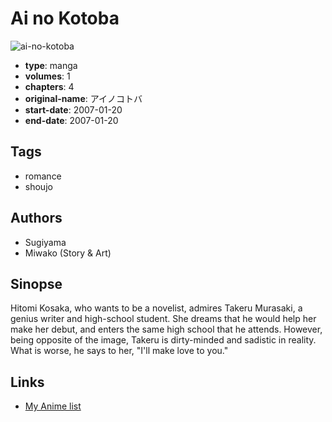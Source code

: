 # Ai no Kotoba

![ai-no-kotoba](https://cdn.myanimelist.net/images/manga/2/79573.jpg)

-   **type**: manga
-   **volumes**: 1
-   **chapters**: 4
-   **original-name**: アイノコトバ
-   **start-date**: 2007-01-20
-   **end-date**: 2007-01-20

## Tags

-   romance
-   shoujo

## Authors

-   Sugiyama
-   Miwako (Story & Art)

## Sinopse

Hitomi Kosaka, who wants to be a novelist, admires Takeru Murasaki, a genius writer and high-school student. She dreams that he would help her make her debut, and enters the same high school that he attends. However, being opposite of the image, Takeru is dirty-minded and sadistic in reality. What is worse, he says to her, "I'll make love to you."

## Links

-   [My Anime list](https://myanimelist.net/manga/5086/Ai_no_Kotoba)
